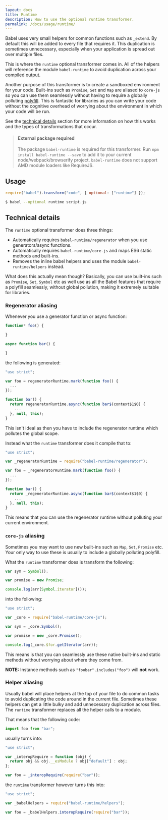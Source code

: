 ```yaml
---
layout: docs
title: Runtime
description: How to use the optional runtime transformer.
permalink: /docs/usage/runtime/
---
```


Babel uses very small helpers for common functions such as `_extend`. By default
this will be added to every file that requires it. This duplication is sometimes
unnecessary, especially when your application is spread out over multiple files.

This is where the `runtime` optional transformer comes in. All of the helpers
will reference the module `babel-runtime` to avoid duplication across your
compiled output.

Another purpose of this transformer is to create a sandboxed environment for your
code. Built-ins such as `Promise`, `Set` and `Map` are aliased to `core-js` so
you can use them seamlessly without having to require a globally polluting
[polyfill](/docs/usage/polyfill). This is fantastic for libraries as you can
write your code without the cognitive overhead of worrying about the environment
in which your code will be run.

See the [technical details](#technical-details) section for more information on
how this works and the types of transformations that occur.

<blockquote class="babel-callout babel-callout-info">
  <h4>External package required</h4>
  <p>
    The package <code>babel-runtime</code> is required for this transformer. Run <code>npm install babel-runtime --save</code> to add it to your current node/webpack/browserify project. <code>babel-runtime</code> does not support AMD module loaders like RequireJS.
  </p>
</blockquote>

## Usage

```javascript
require("babel").transform("code", { optional: ["runtime"] });
```

```sh
$ babel --optional runtime script.js
```

## Technical details

The `runtime` optional transformer does three things:

 - Automatically requires `babel-runtime/regenerator` when you use generators/async functions.
 - Automatically requires `babel-runtime/core-js` and maps ES6 static methods and built-ins.
 - Removes the inline babel helpers and uses the module `babel-runtime/helpers` instead.

What does this actually mean though? Basically, you can use built-ins such as `Promise`,
`Set`, `Symbol` etc as well use as all the Babel features that require a polyfill seamlessly,
without global pollution, making it extremely suitable for libraries.

### Regenerator aliasing

Whenever you use a generator function or async function:

```javascript
function* foo() {

}

async function bar() {

}
```

the following is generated:

```javascript
"use strict";

var foo = regeneratorRuntime.mark(function foo() {
  ...
});

function bar() {
  return regeneratorRuntime.async(function bar$(context$1$0) {
    ...
  }, null, this);
}
```

This isn't ideal as then you have to include the regenerator runtime which
pollutes the global scope.

Instead what the `runtime` transformer does it compile that to:

```javascript
"use strict";

var _regeneratorRuntime = require("babel-runtime/regenerator");

var foo = _regeneratorRuntime.mark(function foo() {
  ...
});

function bar() {
  return _regeneratorRuntime.async(function bar$(context$1$0) {
    ...
  }, null, this);
}
```

This means that you can use the regenerator runtime without polluting your current environment.

### `core-js` aliasing

Sometimes you may want to use new built-ins such as `Map`, `Set`, `Promise` etc. Your only way
to use these is usually to include a globally polluting polyfill.

What the `runtime` transformer does is transform the following:

```javascript
var sym = Symbol();

var promise = new Promise;

console.log(arr[Symbol.iterator]());
```

into the following:

```javascript
"use strict";

var _core = require("babel-runtime/core-js");

var sym = _core.Symbol();

var promise = new _core.Promise();

console.log(_core.$for.getIterator(arr));
```

This means is that you can seamlessly use these native built-ins and static methods
without worrying about where they come from.

**NOTE:** Instance methods such as `"foobar".includes("foo")` will **not** work.

### Helper aliasing

Usually babel will place helpers at the top of your file to do common tasks to avoid
duplicating the code around in the current file. Sometimes these helpers can get a
little bulky and add unnecessary duplication across files. The `runtime`
transformer replaces all the helper calls to a module.

That means that the following code:

```javascript
import foo from "bar";
```

usually turns into:

```javascript
"use strict";

var _interopRequire = function (obj) {
  return obj && obj.__esModule ? obj["default"] : obj;
};

var foo = _interopRequire(require("bar"));
```

the `runtime` transformer however turns this into:

```javascript
"use strict";

var _babelHelpers = require("babel-runtime/helpers");

var foo = _babelHelpers.interopRequire(require("bar"));
```
